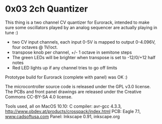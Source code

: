 0x03 2ch Quantizer
==================

This thing is a two channel CV quantizer for Eurorack, intended to make sure
some oscillators played by an analog sequencer are actually playing in tune :)

* two CV input channels, each input 0-5V is mapped to output 0-4.096V, four octaves @ 1V/oct.
* transpose knob per channel, +/- 1 octave in semitone steps
* The green LEDs will be brighter when transpose is set to -12/0/+12 half notes
* Red LED lights up if any channel tries to go off limits

Prototype build for Eurorack (complete with panel) was OK :) 

The microcontroller source code is released under the GPL v3.0 license. 
The PCBs and front panel drawings are released under the Creative Commons CC-BY-SA 4.0 license.

Tools used, all on MacOS 10.10:
C compiler: avr-gcc 4.3.3, http://www.obdev.at/products/crosspack/index.html
PCB: Eagle 7.1, www.cadsoftusa.com
Panel: Inkscape 0.91, inkscape.org 

